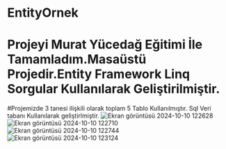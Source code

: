 # EntityOrnek
# Projeyi Murat Yücedağ Eğitimi İle Tamamladım.Masaüstü Projedir.Entity Framework Linq Sorgular Kullanılarak Geliştirilmiştir.
#Projemizde 3 tanesi ilişkili olarak toplam 5 Tablo Kullanılmıştır. Sql Veri tabanı Kullanılarak geliştirlmiştir.
![Ekran görüntüsü 2024-10-10 122628](https://github.com/user-attachments/assets/903208da-09ea-4940-bb52-1f67353b3855)
![Ekran görüntüsü 2024-10-10 122710](https://github.com/user-attachments/assets/19885345-feee-4822-a8b5-2ec4a2bdbb48)
![Ekran görüntüsü 2024-10-10 122744](https://github.com/user-attachments/assets/a32729bf-c708-439f-89ec-1c6bba0c4f8d)
![Ekran görüntüsü 2024-10-10 123124](https://github.com/user-attachments/assets/891f57a6-3844-4434-82d7-eca9940e7205)
